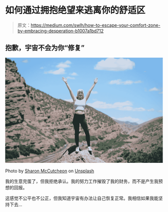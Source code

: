# 如何通过拥抱绝望来逃离你的舒适区

> 原文：<https://medium.com/swlh/how-to-escape-your-comfort-zone-by-embracing-desperation-b1007a1bd712>

## 抱歉，宇宙不会为你“修复”

![](img/0c7c98d051179c2e62bcb27805103831.png)

Photo by [Sharon McCutcheon](https://unsplash.com/@sharonmccutcheon?utm_source=medium&utm_medium=referral) on [Unsplash](https://unsplash.com?utm_source=medium&utm_medium=referral)

我的生意完蛋了，但我拒绝承认。我的努力工作摧毁了我的财务，而不是产生我预想的回报。

这感觉不公平也不公正，但我知道宇宙有办法让自己恢复正常。我相信如果我能坚持下去…